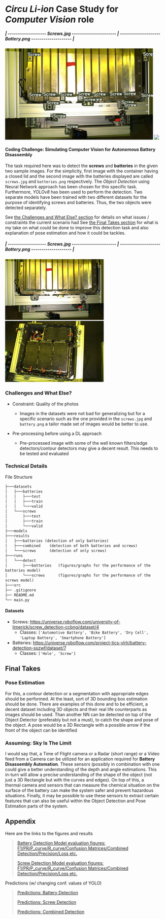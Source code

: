 
# *Circu Li-ion* Case Study for *Computer Vision* role
##### | -------------------  Screws.jpg  ---------------------- | --------------------  Battery.png  -------------------- |
<img src="https://github.com/enverbashirov/Object-Detection-Screws-and-Batteries/blob/master/results/combined/screws.jpg?raw=true" width="480"/> <img src="https://github.com/enverbashirov/Object-Detection-Screws-and-Batteries/blob/master/results/combined/battery.png?raw=true" width="480"/>

#### Coding Challenge: Simulating Computer Vision for Autonomous Battery Disassembly
The task required here was to detect the **screws** and **batteries** in the given two sample images. For the simplicity, first image with the container having a closed lid and the second image with the batteries displayed are called `screws.jpg` and `batteries.png` respectively. The *Object Detection* using Neural Network approach has been chosen for this specific task. Furthermore, *YOLOv8* has been used to perform the detection. Two separate models have been trained with two different datasets for the purpose of identifying screws and batteries. Thus, the two objects were detected separately.

See [the Challenges and What Else? section](#challenges-and-hat-else?) for details on what issues / constraints the current scenario had
See [the Final Takes section](#final-takes) for what is my take on what could be done to improve this detection task and also explanation of pose estimation and how it could be tackles.

##### | -------------------  Screws.jpg  ---------------------- | --------------------  Battery.png  -------------------- |
<img src="https://github.com/enverbashirov/Object-Detection-Screws-and-Batteries/blob/master/datasets/screws.jpg?raw=true" width="320"/> <img src="https://github.com/enverbashirov/Object-Detection-Screws-and-Batteries/blob/master/datasets/battery.png?raw=true" width="320"/>

### Challenges and What Else?
- Constraint: Quality of the photos
	- Images in the datasets were not bad for generalizing but for a specific scenario such as the one provided in the `screws.jpg` and `battery.png` a tailor made set of images would be better to use. 

- Pre-processing before using a DL approach
	- Pre-processed image with some of the well known filters/edge detectors/contour detectors may give a decent result. This needs to be tested and evaluated


### Technical Details
File Structure
```
├───datasets
│   ├───batteries
│   │   ├───test
│   │   ├───train
│   │   └───valid
│   └───screws
│       ├───test
│       ├───train
│       └───valid
├───models
├───results
│   ├───batteries (detection of only batteries)
│   ├───combined 	(detection of both batteries and screws)
│   └───screws 		(detection of only screws)
├───runs
│   └───detect
│       ├───batteries	(figures/graphs for the performance of the batteries model)
│       └───screws		(figures/graphs for the performance of the screws model)
├───src
├── .gitignore
├── README.md
└── main.py
```
#### Datasets
- Screws: https://universe.roboflow.com/university-of-limerick/screw_detection-ccbng/dataset/4
	- Classes:  `['Automotive Battery', 'Bike Battery', 'Dry Cell', 'Laptop Battery', 'Smartphone Battery'] `
- Batteries: https://universe.roboflow.com/project-tics-ylrlr/battery-detection-sszwf/dataset/7
	- Classes:  `['Hole', 'Screw']`

## Final Takes

### Pose Estimation
For this, a contour detection or a segmentation with appropriate edges should be performed. At the least, sort of 3D bounding box estimation should be done. There are examples of this done and to be efficient, a decent dataset including 3D objects and their real life counterparts as images should be used. Than another NN can be detected on top of the Object Detector (preferably but not a must), to catch the shape and pose of the object. A pose would be a 3D Rectangle with a possible arrow if the front of the object can be identified

### Assuming: Sky Is The Limit
I would say that, a Time of Flight camera or a Radar (short range) or a Video feed from a Camera can be utilized for an application required for **Battery Disassembly Automation**. These sensors (possibly in combination with one could give a better understanding of the depth and angle estimations. This in-turn will allow a precise understanding of the shape of the object (not just a 3D Rectangle but with the curves and edges). On top of this, a thermal camera and sensors that can measure the chemical situation on the surface of the battery can make the system safer and prevent hazardous situations. Finally, it may be possible to use these sensors to extract certain features that can also be useful within the Object Detection and Pose Estimation parts of the system.

## Appendix
Here are the links to the figures and results

> [Battery Detection Model evaluation figures: F1/PR/P_curve/R_curve/Confusion Matrices/Combined Detection/Precision/Loss etc.](https://github.com/enverbashirov/Object-Detection-Screws-and-Batteries/tree/master/runs/detect/batteries)
> 
> [Screw Detection Model evaluation figures: F1/PR/P_curve/R_curve/Confusion Matrices/Combined Detection/Precision/Loss etc.](https://github.com/enverbashirov/Object-Detection-Screws-and-Batteries/tree/master/runs/detect/screws)

Predictions (w/ changing conf. values of YOLO)
> [Predictions: Battery Detection](https://github.com/enverbashirov/Object-Detection-Screws-and-Batteries/tree/master/results/batteries)
> 
> [Predictions: Screw Detection](https://github.com/enverbashirov/Object-Detection-Screws-and-Batteries/tree/master/results/screws)
> 
> [Predictions: Combined Detection](https://github.com/enverbashirov/Object-Detection-Screws-and-Batteries/tree/master/results/combined)


